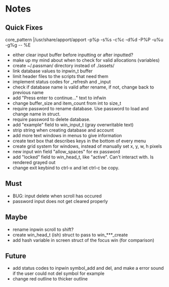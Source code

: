 # Notes

## Quick Fixes

core_pattern
|/usr/share/apport/apport -p%p -s%s -c%c -d%d -P%P -u%u -g%g -- %E

- either clear input buffer before inputting or after inputted?
- make up my mind about when to check for valid allocations (variables)
- create ~/.passman/ directory instead of ./assets/
- link database values to inpwin_t buffer
- limit header files to the scripts that need them
- implement status codes for _refresh and _input
- check if database name is valid after rename, if not,
  change back to previous name
- add "Press enter to continue..." text to infwin
- change buffer_size and item_count from int to size_t
- require password to rename database. Use password to load and change name in struct.
- require password to delete database.
- add "example" field to win_input_t (gray overwritable text)
- strip string when creating database and account
- add more text windows in menus to give information
- create text box that describes keys in the bottom of every menu
- create grid system for windows, instead of manually set x, y, w, h pixels
- new input win field "allow_spaces" for ex password
- add "locked" field to win_head_t, like "active". Can't interact with. Is rendered grayed out
- change exit keybind to ctrl-x and let ctrl-c be copy.

## Must
- BUG: input delete when scroll has occured
- password input does not get cleared properly

## Maybe
- rename inpwin scroll to shift?
- create win_head_t (ish) struct to pass to win_***_create
- add hash variable in screen struct of the focus win (for comparison)

## Future
- add status codes to inpwin symbol_add and del,
  and make a error sound if the user could not del symbol for example
- change red outline to thicker outline
